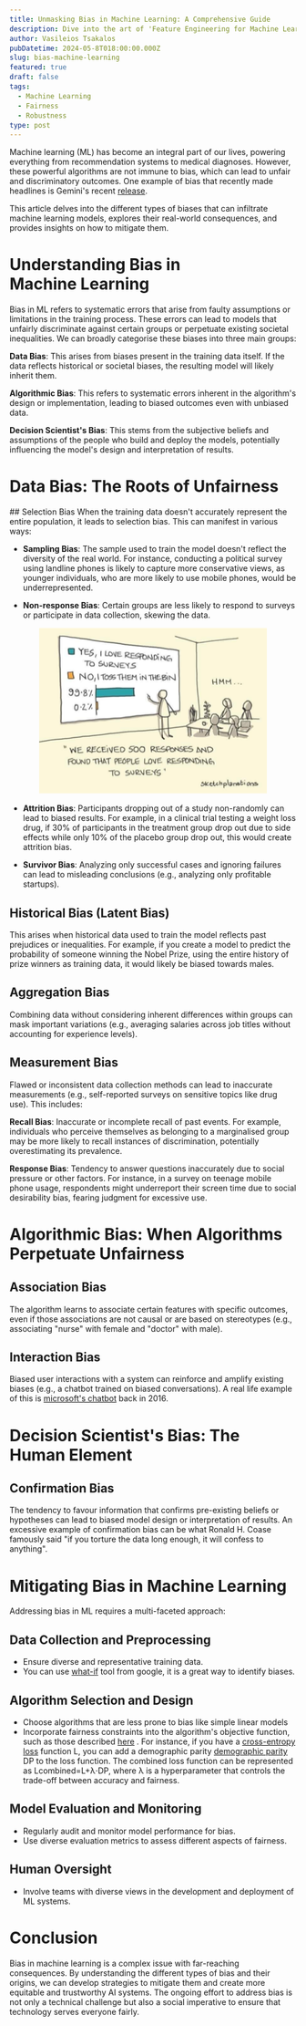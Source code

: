 ```yaml
---
title: Unmasking Bias in Machine Learning: A Comprehensive Guide
description: Dive into the art of 'Feature Engineering for Machine Learning' with this comprehensive article, where we delve into the crucial process of crafting effective features to enhance model performance. Through insightful explanations and practical Python implementations, learn essential techniques to preprocess and engineer features, empowering your machine learning models with the ability to extract meaningful insights from data.
author: Vasileios Tsakalos
pubDatetime: 2024-05-8T018:00:00.000Z
slug: bias-machine-learning
featured: true
draft: false
tags:
  - Machine Learning
  - Fairness
  - Robustness
type: post
---
```


Machine learning (ML) has become an integral part of our lives, powering everything from recommendation systems to medical diagnoses. However, these powerful algorithms are not immune to bias, which can lead to unfair and discriminatory outcomes. One example of bias that recently made headlines is Gemini's recent <a href="https://www.theverge.com/2024/2/21/24079371/google-ai-gemini-generative-inaccurate-historical">release</a>.

This article delves into the different types of biases that can infiltrate machine learning models, explores their real-world consequences, and provides insights on how to mitigate them.

# Understanding Bias in Machine Learning
Bias in ML refers to systematic errors that arise from faulty assumptions or limitations in the training process. These errors can lead to models that unfairly discriminate against certain groups or perpetuate existing societal inequalities. We can broadly categorise these biases into three main groups:

<b>Data Bias</b>: This arises from biases present in the training data itself. If the data reflects historical or societal biases, the resulting model will likely inherit them.

<b>Algorithmic Bias</b>: This refers to systematic errors inherent in the algorithm's design or implementation, leading to biased outcomes even with unbiased data.

<b>Decision Scientist's Bias</b>: This stems from the subjective beliefs and assumptions of the people who build and deploy the models, potentially influencing the model's design and interpretation of results.

# Data Bias: The Roots of Unfairness
## Selection Bias
When the training data doesn't accurately represent the entire population, it leads to selection bias. This can manifest in various ways:
* <b>Sampling Bias</b>: The sample used to train the model doesn't reflect the diversity of the real world. For instance, conducting a political survey using landline phones is likely to capture more conservative views, as younger individuals, who are more likely to use mobile phones, would be underrepresented.

* <b>Non-response Bias</b>: Certain groups are less likely to respond to surveys or participate in data collection, skewing the data.

<div style="text-align:center">
    <img src="../../assets/images/posts/bias_ml/non-response.png" alt="iqred" width="400">
</div>

* <b>Attrition Bias</b>: Participants dropping out of a study non-randomly can lead to biased results. For example, in a clinical trial testing a weight loss drug, if 30% of participants in the treatment group drop out due to side effects while only 10% of the placebo group drop out, this would create attrition bias.

* <b>Survivor Bias</b>: Analyzing only successful cases and ignoring failures can lead to misleading conclusions (e.g., analyzing only profitable startups).

## Historical Bias (Latent Bias)

This arises when historical data used to train the model reflects past prejudices or inequalities. For example, if you create a model to predict the probability of someone winning the Nobel Prize, using the entire history of prize winners as training data, it would likely be biased towards males.

## Aggregation Bias
Combining data without considering inherent differences within groups can mask important variations (e.g., averaging salaries across job titles without accounting for experience levels).
## Measurement Bias
Flawed or inconsistent data collection methods can lead to inaccurate measurements (e.g., self-reported surveys on sensitive topics like drug use). This includes:

<b>Recall Bias</b>: Inaccurate or incomplete recall of past events. For example, individuals who perceive themselves as belonging to a marginalised group may be more likely to recall instances of discrimination, potentially overestimating its prevalence.

<b>Response Bias</b>: Tendency to answer questions inaccurately due to social pressure or other factors. For instance, in a survey on teenage mobile phone usage, respondents might underreport their screen time due to social desirability bias, fearing judgment for excessive use.

# Algorithmic Bias: When Algorithms Perpetuate Unfairness
## Association Bias
The algorithm learns to associate certain features with specific outcomes, even if those associations are not causal or are based on stereotypes (e.g., associating "nurse" with female and "doctor" with male).
## Interaction Bias
Biased user interactions with a system can reinforce and amplify existing biases (e.g., a chatbot trained on biased conversations). A real life example of this is <a href="https://www.theverge.com/2016/3/24/11297050/tay-microsoft-chatbot-racist">microsoft's chatbot</a>  back in 2016.
# Decision Scientist's Bias: The Human Element

## Confirmation Bias
The tendency to favour information that confirms pre-existing beliefs or hypotheses can lead to biased model design or interpretation of results. An excessive example of confirmation bias can be what Ronald H. Coase famously said "if you torture the data long enough, it will confess to anything".

# Mitigating Bias in Machine Learning
Addressing bias in ML requires a multi-faceted approach:
## Data Collection and Preprocessing
* Ensure diverse and representative training data.
* You can use <a href="https://pair-code.github.io/what-if-tool/">what-if</a>  tool from google, it is a great way to identify biases.

## Algorithm Selection and Design
* Choose algorithms that are less prone to bias like simple linear models
* Incorporate fairness constraints into the algorithm's objective function, such as those described <a href="https://developers.google.com/machine-learning/glossary/fairness">here</a> . For instance, if you have a <a href="https://www.datacamp.com/tutorial/the-cross-entropy-loss-function-in-machine-learning?utm_source=google&utm_medium=paid_search&utm_campaignid=21263768803&utm_adgroupid=167598735008&utm_device=c&utm_keyword=&utm_matchtype=&utm_network=g&utm_adpostion=&utm_creative=698229374533&utm_targetid=aud-517318242147:dsa-2218886984380&utm_loc_interest_ms=&utm_loc_physical_ms=9062542&utm_content=&utm_campaign=230119_1-sea~dsa~tofu_2-b2c_3-row-p1_4-prc_5-na_6-na_7-le_8-pdsh-go_9-na_10-na_11-na_bidding_p1_tofu_max_cc_vs_mcv_1.1-may24&gad_source=1&gclid=CjwKCAjwvIWzBhAlEiwAHHWgveRWHzcWJMdAhOSpCagWYDzuFrk8yHP2MfscnvMlt64upmAlUCZI3hoCILkQAvD_BwE">cross-entropy loss</a>  function  L, you can add a demographic parity <a href="https://developers.google.com/machine-learning/glossary/fairness#demographic-parityconstraint">demographic parity</a> DP to the loss function. The combined loss function can be represented as Lcombined=L+λ⋅DP, where λ is a hyperparameter that controls the trade-off between accuracy and fairness.

## Model Evaluation and Monitoring
* Regularly audit and monitor model performance for bias.
* Use diverse evaluation metrics to assess different aspects of fairness.

## Human Oversight
* Involve teams with diverse views in the development and deployment of ML systems.

# Conclusion
Bias in machine learning is a complex issue with far-reaching consequences. By understanding the different types of bias and their origins, we can develop strategies to mitigate them and create more equitable and trustworthy AI systems. The ongoing effort to address bias is not only a technical challenge but also a social imperative to ensure that technology serves everyone fairly.

